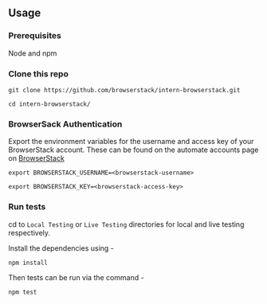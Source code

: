 ## Usage

### Prerequisites

Node and npm

### Clone this repo

`git clone https://github.com/browserstack/intern-browserstack.git`

`cd intern-browserstack/`

### BrowserSack Authentication

Export the environment variables for the username and access key of your BrowserStack account.
These can be found on the automate accounts page on [BrowserStack](https://www.browserstack.com/accounts/automate)

`export BROWSERSTACK_USERNAME=<browserstack-username>`

`export BROWSERSTACK_KEY=<browserstack-access-key>`

### Run tests

cd to `Local Testing` or `Live Testing` directories for local and live testing respectively.

Install the dependencies using -

`npm install`

Then tests can be run via the command -

`npm test`
